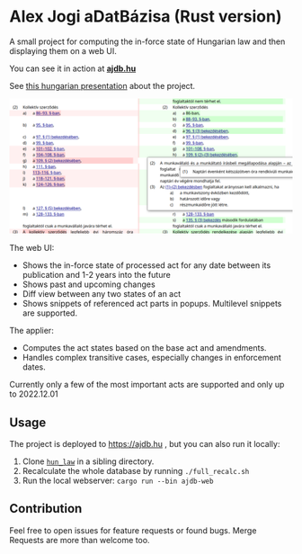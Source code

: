 # Alex Jogi aDatBázisa (Rust version)

A small project for computing the in-force state of Hungarian law and
then displaying them on a web UI.

You can see it in action at **[ajdb.hu](https://ajdb.hu)**

See [this hungarian presentation](https://ajdb.hu/prez/basic_sales/) about the project.

![Screenshot](screenshot.png)

The web UI:

* Shows the in-force state of processed act for any date between its publication and 1-2 years into the future
* Shows past and upcoming changes
* Diff view between any two states of an act
* Shows snippets of referenced act parts in popups. Multilevel snippets are supported.

The applier:

* Computes the act states based on the base act and amendments.
* Handles complex transitive cases, especially changes in enforcement dates.

Currently only a few of the most important acts are supported and only up to 2022.12.01

## Usage

The project is deployed to https://ajdb.hu , but you can also run it locally:

1. Clone [`hun_law`](https://github.com/badicsalex/hun_law_rs) in a sibling directory.
2. Recalculate the whole database by running `./full_recalc.sh`
3. Run the local webserver: `cargo run --bin ajdb-web`

## Contribution

Feel free to open issues for feature requests or found bugs. Merge Requests are more than welcome too.
